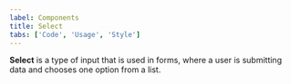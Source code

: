 ```yaml
---
label: Components
title: Select
tabs: ['Code', 'Usage', 'Style']
---
```


**Select** is a type of input that is used in forms, where a user is submitting data and chooses one option from a list.

<component 
    name="Select"
    component="select" 
    variation="select"
    codepen="QOqbPg"
    haslightversion="true"
    hasReactVersion="true"
    hasAngularVersion="true"
    >
</component>

<component 
    name="Inline Select"
    component="select" 
    variation="select--inline"
    codepen="YErXbK"
    hasReactVersion="true"
    >
</component>
<component-docs component="select"></component-docs>
